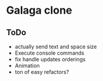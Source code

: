 # Galaga clone

## ToDo 
* actually send text and space size
* Execute console commands
* fix handle updates orderings
* Animation
* ton of easy refactors?
